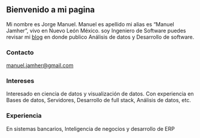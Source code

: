 ## Bienvenido a mi pagina

Mi nombre es Jorge Manuel. Manuel es apellido mi alias es “Manuel Jamher”, vivo en Nuevo León México. soy Ingeniero de Software puedes revisar mi [blog](https://soyjamher.github.io/) en donde publico Análisis de datos y Desarrollo de software.

### Contacto

[manuel.jamher@gmail.com](mailto:manuel.jamher@gmail.com)

### Intereses

Interesado en ciencia de datos y visualización de datos. Con experiencia en Bases de datos, Servidores, Desarrollo de full stack, Análisis de datos, etc.

### Experiencia

En sistemas bancarios, Inteligencia de negocios y desarrollo de ERP
